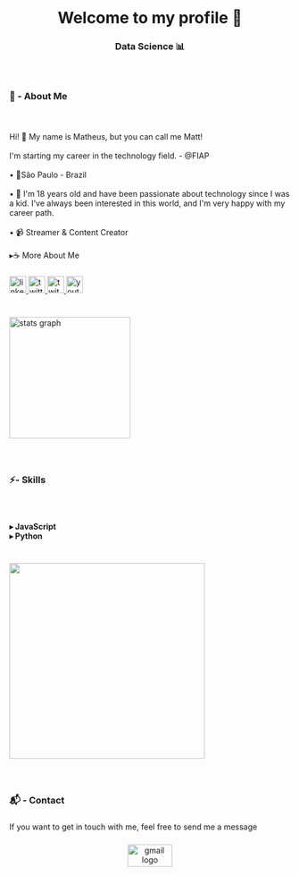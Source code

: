 <br clear="both">

<h1 align="center">Welcome to my profile 🍜</h1>

###

<h3 align="center">Data Science 📊</h3>

###

<br clear="both">

<h3 align="left">📩 - About Me</h3>

###

<br clear="both">

<p align="left">Hi! 👋 My name is Matheus, but you can call me Matt! <br><br>I'm starting my career in the technology field. - @FIAP <br><br>• 📍São Paulo - Brazil<br><br>• 💾 I'm 18 years old and have been passionate about technology since I was a kid. I've always been interested in this world, and I'm very happy with my career path.<br><br>• 📹 Streamer & Content Creator<br><br>▸☕ More About Me</p>

###

<div align="left">
  <a href="https://www.linkedin.com/in/mattttdev/" target="_blank">
    <img src="https://img.shields.io/static/v1?message=LinkedIn&logo=linkedin&label=&color=0077B5&logoColor=white&labelColor=&style=for-the-badge" height="30" alt="linkedin logo"  />
  </a>
  <a href="https://x.com/_matzinn" target="_blank">
    <img src="https://img.shields.io/static/v1?message=Twitter&logo=twitter&label=&color=1DA1F2&logoColor=white&labelColor=&style=for-the-badge" height="30" alt="twitter logo"  />
  </a>
  <a href="https://www.twitch.tv/matttzinn" target="_blank">
    <img src="https://img.shields.io/static/v1?message=Twitch&logo=twitch&label=&color=9146FF&logoColor=white&labelColor=&style=for-the-badge" height="30" alt="twitch logo"  />
  </a>
  <a href="https://www.youtube.com/@matttexe" target="_blank">
    <img src="https://img.shields.io/static/v1?message=Youtube&logo=youtube&label=&color=FF0000&logoColor=white&labelColor=&style=for-the-badge" height="30" alt="youtube logo"  />
  </a>
</div>

###

<br clear="both">

<div align="left">
  <img src="https://github-readme-stats.vercel.app/api?username=matttexe&hide_title=false&hide_rank=false&show_icons=true&include_all_commits=true&count_private=true&disable_animations=false&theme=radical&locale=en&hide_border=false&order=1" height="217" alt="stats graph"  />
</div>

###

<br clear="both">

<h3 align="left">⚡- Skills</h3>

###

<br clear="both">

<h4 align="left">▸ JavaScript<br>▸ Python</h4>

###

<br clear="both">

<div align="left">
  <img height="350" src="https://mir-s3-cdn-cf.behance.net/project_modules/fs/9afe0493484903.5e66500f8dea4.gif"  />
</div>

###

<br clear="both">

<h3 align="left">📬 - Contact</h3>

###

<p align="left">If you want to get in touch with me, feel free to send me a message</p>

###

<div align="center">
  <a href="matttt.dev@gmail.com" target="_blank">
    <img src="https://raw.githubusercontent.com/maurodesouza/profile-readme-generator/master/src/assets/icons/social/gmail/default.svg" width="80" height="40" alt="gmail logo"  />
  </a>
</div>

###
